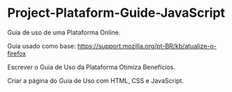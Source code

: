 # Project-Plataform-Guide-JavaScript

Guia de uso de uma Plataforma Online.

Guia usado como base: https://support.mozilla.org/pt-BR/kb/atualize-o-firefox

Escrever o Guia de Uso da Plataforma Otimiza Benefícios.

Criar a página do Guia de Uso com HTML, CSS e JavaScript.
